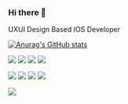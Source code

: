 ### Hi there 👋
UXUI Design Based IOS Developer

[![Anurag's GitHub stats](https://github-readme-stats.vercel.app/api?username=seosieve&show_icons=true&theme=github_dark)](https://github.com/anuraghazra/github-readme-stats)


<a><img src="https://img.shields.io/badge/swift-F05138?style=flat-square&logo=swift&logoColor=white"/></a>
<img src="https://img.shields.io/badge/ReactiveX-B7178C?style=flat-square&logo=ReactiveX&logoColor=white"/></a>
<img src="https://img.shields.io/badge/UIkit-2396F3?style=flat-square&logo=UIkit&logoColor=white"/></a>
<img src="https://img.shields.io/badge/Firebase-039BE5?style=flat-square&logo=Firebase&logoColor=white"/></a>


<img src="https://img.shields.io/badge/Adobe%20after%20affects-CF96FD?style=flat-square&logo=Adobe%20after%20effects&logoColor=393665"/></a>
<img src="https://img.shields.io/badge/Figma-F24E1E?style=flat-square&logo=figma&logoColor=white"/></a>
<img src="https://img.shields.io/badge/blender-%23F5792A.svg?style=flat-square&logo=blender&logoColor=white"/></a>
<img src="https://img.shields.io/badge/unrealengine-%23313131.svg?style=flat-square&logo=unrealengine&logoColor=white"/></a>



<a href="https://seosieve.notion.site/Sieve-Development-Note-15b1537eabf843e09dc096600d8614f6?pvs=4/"><img src="https://img.shields.io/badge/Notion-000000?style=flat-square&logo=notion&logoColor=white&link={www.google.com}"/></a>




